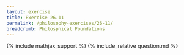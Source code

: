 ```yaml
---
layout: exercise
title: Exercise 26.11
permalink: /philosophy-exercises/26-11/
breadcrumb: Philosphical Foundations
---
```


{% include mathjax_support %}
{% include_relative question.md %}

